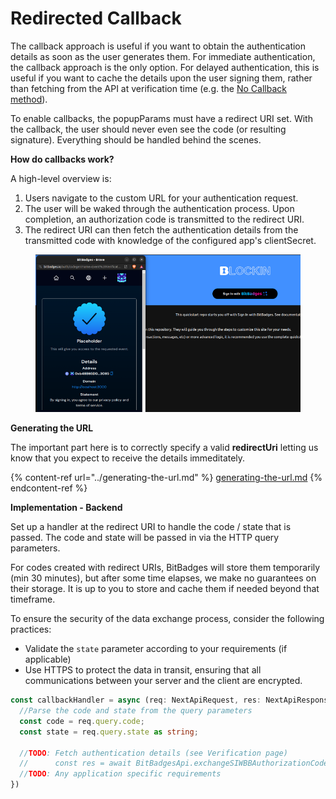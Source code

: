 # Redirected Callback

The callback approach is useful if you want to obtain the authentication details as soon as the user generates them. For immediate authentication, the callback approach is the only option. For delayed authentication, this is useful if you want to cache the details upon the user signing them, rather than fetching from the API at verification time (e.g. the [No Callback method](../../authenticating-with-bitbadges/approaches/manual.md)).

To enable callbacks, the popupParams must have a redirect URI set. With the callback, the user should never even see the code (or resulting signature). Everything should be handled behind the scenes.

**How do callbacks work?**

A high-level overview is:

1. Users navigate to the custom URL for your authentication request.
2. The user will be waked through the authentication process. Upon completion, an authorization code is transmitted to the redirect URI.
3. The redirect URI can then fetch the authentication details from the transmitted code with knowledge of the configured app's clientSecret.

<figure><img src="../../../.gitbook/assets/image (2) (1) (1) (1) (1) (1) (1) (1) (1) (1) (1) (1).png" alt=""><figcaption></figcaption></figure>

**Generating the URL**

The important part here is to correctly specify a valid **redirectUri** letting us know that you expect to receive the details immeditately.

{% content-ref url="../generating-the-url.md" %}
[generating-the-url.md](../generating-the-url.md)
{% endcontent-ref %}

**Implementation - Backend**

Set up a handler at the redirect URI to handle the code / state that is passed. The code and state will be passed in via the HTTP query parameters.

For codes created with redirect URIs, BitBadges will store them temporarily (min 30 minutes), but after some time elapses, we make no guarantees on their storage. It is up to you to store and cache them if needed beyond that timeframe.

To ensure the security of the data exchange process, consider the following practices:

* Validate the `state` parameter according to your requirements (if applicable)
* Use HTTPS to protect the data in transit, ensuring that all communications between your server and the client are encrypted.

```typescript
const callbackHandler = async (req: NextApiRequest, res: NextApiResponse) => {
  //Parse the code and state from the query parameters
  const code = req.query.code;
  const state = req.query.state as string;

  //TODO: Fetch authentication details (see Verification page)
  //      const res = await BitBadgesApi.exchangeSIWBBAuthorizationCode({ code, ... });
  //TODO: Any application specific requirements
})
```
